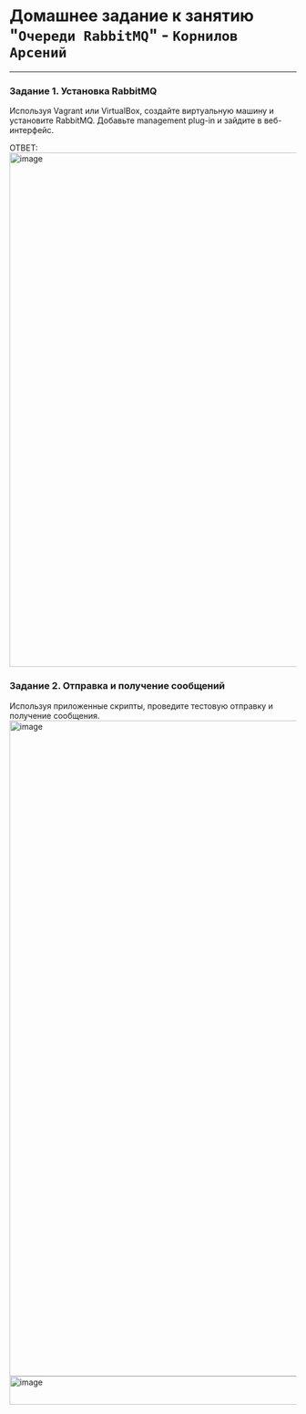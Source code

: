 # Домашнее задание к занятию "`Очереди RabbitMQ`" - `Корнилов Арсений`

---
### Задание 1. Установка RabbitMQ
Используя Vagrant или VirtualBox, создайте виртуальную машину и установите RabbitMQ. Добавьте management plug-in и зайдите в веб-интерфейс.

ОТВЕТ: <img width="2490" height="902" alt="image" src="https://github.com/user-attachments/assets/692074b8-9447-4fa4-8cd2-2039b8d8c9b8" />


### Задание 2. Отправка и получение сообщений
Используя приложенные скрипты, проведите тестовую отправку и получение сообщения.
<img width="1702" height="1150" alt="image" src="https://github.com/user-attachments/assets/13d7caa9-3409-4124-bba8-c74a723de511" />
<img width="614" height="50" alt="image" src="https://github.com/user-attachments/assets/f60488fd-6e0c-4ad7-ad0d-b53f39e087e8" />


